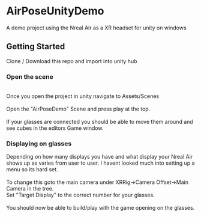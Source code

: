 # AirPoseUnityDemo
 A demo project using the Nreal Air as a XR headset for unity on windows


## Getting Started
Clone / Download this repo and import into unity hub

### Open the scene
<br>
Once you open the project in unity navigate to Assets/Scenes <br><br>
Open the "AirPoseDemo" Scene and press play at the top. <br><br>
If your glasses are connected you should be able to move them around and see cubes in the editors Game window.

### Displaying on glasses
Depending on how many displays you have and what display your Nreal Air shows up as varies from user to user. I havent looked much into setting up a menu so its hard set. <br><br>
To change this goto the main camera under XRRig->Camera Offset->Main Camera in the tree.<br>
Set "Target Display" to the correct number for your glasses.<br><br>
You should now be able to build/play with the game opening on the glasses.
